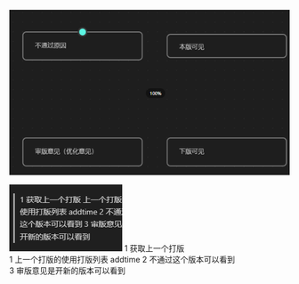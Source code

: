 
![通哟|225](./attachments/Pastedimage20240510181640.png)

![](attachments/Pasted%20image%2020240510183405.png)
1 获取上一个打版   
1 上一个打版的使用打版列表 addtime 
2  不通过这个版本可以看到  
3  审版意见是开新的版本可以看到 

